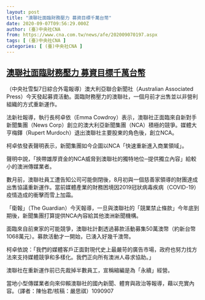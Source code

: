 ```yaml
---
layout: post
title: "澳聯社面臨財務壓力 募資目標千萬台幣"
date: 2020-09-07T09:56:29.000Z
author: (臺)中央社CNA
from: https://www.cna.com.tw/news/afe/202009070197.aspx
tags: [ (臺)中央社CNA ]
categories: [ (臺)中央社CNA ]
---
```

<!--1599472589000-->
[澳聯社面臨財務壓力 募資目標千萬台幣](https://www.cna.com.tw/news/afe/202009070197.aspx)
------

<div>
<div></div><div class="paragraph"><p>（中央社雪梨7日綜合外電報導）澳大利亞聯合新聞社（Australian Associated Press）今天發起募資活動。面臨財務壓力的澳聯社，一個月前才出售並以非營利組織的方式重新運作。</p><p>法新社報導，執行長柯卓依（Emma Cowdroy）表示，澳聯社正面臨來自新對手新聞集團（News Corp）創立的澳大利亞新聞集團（NCA）積極的競爭。媒體大亨梅鐸（Rupert Murdoch）退出澳聯社主要股東的角色後，創立NCA。</p><p>柯卓依發表聲明表示，新聞集團如今企圖以NCA「快速重新進入商業領域」。</p><p>聲明中說，「挾帶雄厚資金的NCA威脅到澳聯社的獨特地位─提供獨立內容」給較小的澳洲傳媒業者。</p><p>數月前，澳聯社員工遭告知公司可能倒閉後，8月初與一個慈善家領導的財團達成出售協議重新運作。當前媒體產業的財務困境因2019冠狀病毒疾病（COVID-19）疫情造成的衝擊而雪上加霜。</p><p>「衛報」（The Guardian）今天報導，一旦與澳聯社的「競業禁止條款」今年底到期後，新聞集團打算提供NCA內容給其他澳洲新聞機構。</p><p>面臨來自前東家的可能競爭，澳聯社計劃透過募款活動募集50萬澳幣（約新台幣1068萬元）。募款活動才一開始，已湧入好幾千澳幣。</p><p>柯卓依說：「我們的媒體客戶正面對現代史上最嚴苛的廣告市場，政府也努力找方法來支持媒體競爭和多樣化。我們正向所有澳洲人尋求協助。」</p><p>澳聯社在重新運作前已先裁掉半數員工，宣稱縮編是為「永續」經營。</p><p>當地小型傳媒業者向來仰賴澳聯社的國內新聞、體育與政治等報導，藉以充實內容。（譯者：陳怡君/核稿：嚴思祺）1090907</p></div>
</div>
